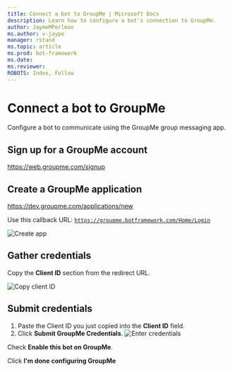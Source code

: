 ```yaml
---
title: Connect a bot to GroupMe | Microsoft Docs
description: Learn how to configure a bot's connection to GroupMe.
author: JaymeMPerlman
ms.author: v-jaype
manager: rstand
ms.topic: article
ms.prod: bot-framework
ms.date:
ms.reviewer:
ROBOTS: Index, Follow
---
```

# Connect a bot to GroupMe

Configure a bot to communicate using the GroupMe group messaging app.

## Sign up for a GroupMe account

https://web.groupme.com/signup 

## Create a GroupMe application

https://dev.groupme.com/applications/new 

Use this callback URL: <code>https://groupme.botframework.com/Home/Login</code>

<!-- verify that this is the correct callback for everyone or if they need to specify something specific because reasons-->

![Create app](~/media/channels/GM-StepApp.png)

## Gather credentials

Copy the **Client ID** section from the redirect URL.

![Copy client ID](~/media/channels/GM-StepClientId.png)

## Submit credentials

1. Paste the Client ID you just copied into the **Client ID** field.
2. Click **Submit GroupMe Credentials**.
![Enter credentials](~/media/channels/GM-StepApp.png)

Check **Enable this bot on GroupMe**.

Click **I'm done configuring GroupMe**

